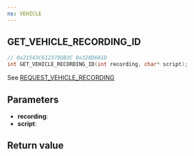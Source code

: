```yaml
---
ns: VEHICLE
---
```

## GET_VEHICLE_RECORDING_ID

```c
// 0x21543C612379DB3C 0x328D601D
int GET_VEHICLE_RECORDING_ID(int recording, char* script);
```

See [REQUEST_VEHICLE_RECORDING](#_0xAF514CABE74CBF15)

## Parameters
* **recording**: 
* **script**: 

## Return value
